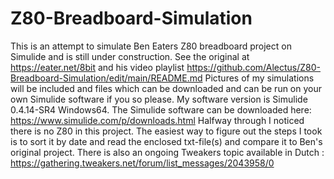 # Z80-Breadboard-Simulation
This is an attempt to simulate Ben Eaters Z80 breadboard project on Simulide and is still under construction.
See the original at https://eater.net/8bit and his video playlist https://github.com/Alectus/Z80-Breadboard-Simulation/edit/main/README.md 
Pictures of my simulations will be included and files which can be downloaded and can be run on your own Simulide software if you so please.
My software version is Simulide 0.4.14-SR4 Windows64. The Simulide software can be downloaded here:
https://www.simulide.com/p/downloads.html
Halfway through I noticed there is no Z80 in this project.
The easiest way to figure out the steps I took is to sort it by date and read the enclosed txt-file(s) and compare it to Ben's original project.
There is also an ongoing Tweakers topic available in Dutch : https://gathering.tweakers.net/forum/list_messages/2043958/0 


